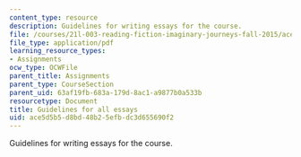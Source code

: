 ```yaml
---
content_type: resource
description: Guidelines for writing essays for the course.
file: /courses/21l-003-reading-fiction-imaginary-journeys-fall-2015/ace5d5b5d8bd48b25efbdc3d655690f2_MIT21L_003F15_GuidelinesEs.pdf
file_type: application/pdf
learning_resource_types:
- Assignments
ocw_type: OCWFile
parent_title: Assignments
parent_type: CourseSection
parent_uid: 63af19fb-683a-179d-8ac1-a9877b0a533b
resourcetype: Document
title: Guidelines for all essays
uid: ace5d5b5-d8bd-48b2-5efb-dc3d655690f2
---
```

Guidelines for writing essays for the course.

